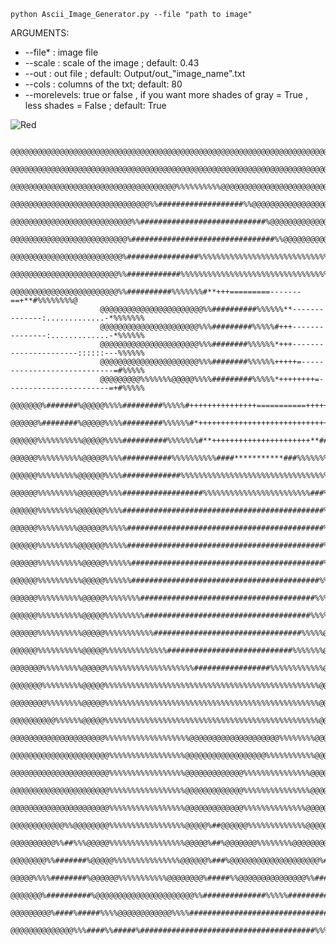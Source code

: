 	python Ascii_Image_Generator.py --file "path to image" 

ARGUMENTS:
   - --file* :  image file
   - --scale :  scale of the image ; default: 0.43
   - --out : out file ; default: Output/out_"image_name".txt
   - --cols : columns of the txt; default: 80
   - --morelevels: true or false , if you want more shades of gray = True , less shades = False ; default: True
    
![Red](https://github.com/ITzJustMe13/ImageToAscii/assets/66335136/21b916c4-b871-46d5-99ca-1d2ffd509427)

 
						@@@@@@@@@@@@@@@@@@@@@@@@@@@@@@@@@@@@@@@@@@@@@@@@@@@@@@@@@@@@@@@@@@@@@@@@@@@@@@@@
						@@@@@@@@@@@@@@@@@@@@@@@@@@@@@@@@@@@@@@@@@@@@@@@@@@@@@@@@@@@@@@@@@@@@@@@@@@@@@@@@
						@@@@@@@@@@@@@@@@@@@@@@@@@@@@@@@@@@@@@%%%%%%%%%%@@@@@@@@@@@@@@@@@@@@@@@@@@@@@@@@@
						@@@@@@@@@@@@@@@@@@@@@@@@@@@@@@@%%###################%%@@@@@@@@@@@@@@@@@@@@@@@@@@
						@@@@@@@@@@@@@@@@@@@@@@@@@@@%%############################%@@@@@@@@@@@@@@@@@@@@@@
						@@@@@@@@@@@@@@@@@@@@@@@@@@%################################%%@@@@@@@@@@@@@@@@@@@
						@@@@@@@@@@@@@@@@@@@@@@@@@%################%%%%%%%%%%%%%%%%%%%%%%%%%%%%%%%%%%%@@@
						@@@@@@@@@@@@@@@@@@@@@@@@%%############%%%%%%%%%%%%%%%%%%%%%%%%%%%%%%%%%%%%%%%%%@
						@@@@@@@@@@@@@@@@@@@@@@@@%%##########%%%%%%%#**+++=========-------==+**#%%%%%%%%@
						@@@@@@@@@@@@@@@@@@@@@@@%%##########%%%%%%**--------------:.............-*%%%%%%%
						@@@@@@@@@@@@@@@@@@@@@@%%%#########%%%%%#+++---------------:.............-*%%%%%%
						@@@@@@@@@@@@@@@@@@@@@@%%%########%%%%%%*+++----------------------::::::---%%%%%%
						@@@@@@@@@@@@@@@@@@@@@@%%%########%%%%%%+++++=----------------------------=#%%%%%
						@@@@@@@@@%%%%%%%@@@@@%%%%#########%%%%%*++++++++=-----------------------=+#%%%%%
						@@@@@@@%#######%@@@@@%%%%#########%%%%%#+++++++++++++++===========+++++++*%%%%%%
						@@@@@@%########%@@@@@%%%%#########%%%%%%#*+++++++++++++++++++++++++++++**%%%%%%%
						@@@@@@%%%%%%%%%%@@@@@%%%%##########%%%%%%%#**++++++++++++++++++++++**##%%%%%%%%%
						@@@@@@%%%%%%%%%%@@@@@%%%%###########%%%%%%%%%%####***********###%%%%%%%%%%%%%%%@
						@@@@@@%%%%%%%%%@@@@@@%%%%#############%%%%%%%%%%%%%%%%%%%%%%%%%%%%%%%%%%@@@@@@@@
						@@@@@@%%%%%%%%%@@@@@@%%%%##################%%%%%%%%%%%%%%%%%%%%%%%%###%@@@@@@@@@
						@@@@@@%%%%%%%%%@@@@@@%%%%#############################################%@@@@@@@@@
						@@@@@@%%%%%%%%%@@@@@@%%%%%############################################%@@@@@@@@@
						@@@@@@%%%%%%%%%@@@@@@%%%%%############################################%@@@@@@@@@
						@@@@@@%%%%%%%%%%@@@@@%%%%%%###########################################%@@@@@@@@@
						@@@@@@%%%%%%%%%%@@@@@%%%%%%##########################################%%@@@@@@@@@
						@@@@@@%%%%%%%%%%@@@@@%%%%%%%%#######################################%%%@@@@@@@@@
						@@@@@@%%%%%%%%%%@@@@@%%%%%%%%%#####################################%%%%@@@@@@@@@
						@@@@@@%%%%%%%%%%@@@@@%%%%%%%%%%%#################################%%%%%@@@@@@@@@@
						@@@@@@%%%%%%%%%%@@@@@%%%%%%%%%%%%%%############################%%%%%%%@@@@@@@@@@
						@@@@@@@%%%%%%%%%@@@@@%%%%%%%%%%%%%%%%%%%%#################%%%%%%%%%%%%@@@@@@@@@@
						@@@@@@@%%%%%%%%%@@@@@%%%%%%%%%%%%%%%%%%%%%%%%%%%%%%%%%%%%%%%%%%%%%%%%@@@@@@@@@@@
						@@@@@@@@%%%%%%%%@@@@@%%%%%%%%%%%%%%%%%%%%%%%%%%%%%%%%%%%%%%%%%%%%%%%%@@@@@@@@@@@
						@@@@@@@@@@%%%%%%@@@@@%%%%%%%%%%%%%%%%%%%%%%%%%%%%%%%%%%%%%%%%%%%%%%%%@@@@@@@@@@@
						@@@@@@@@@@@@@@@@@@@@@%%%%%%%%%%%%%%%%%%%@@@@@@@@@@@@@@@@@@@@%%%%%%%%@@@@@@@@@@@@
						@@@@@@@@@@@@@@@@@@@@@@%%%%%%%%%%%%%%%%%@@@@@@@@@@@@@@@@@@%%%%%%%%%%%@@@@@@@@@@@@
						@@@@@@@@@@@@@@@@@@@@@@%%%%%%%%%%%%%%%%%@@@@@@@@@@@@@%%%%%%%%%%%%%%%@@@@@@@@@@@@@
						@@@@@@@@@@@@@@@@@@@@@@%%%%%%%%%%%%%%%%%@@@@@@@@@@@@@%%%%%%%%%%%%%%%@@@@@@@@@@@@@
						@@@@@@@@@@@@@@@@@@@@@@%%%%%%%%%%%%%%%%%@@@@@@@@@@@@@%%%%%%%%%%%%%%@@@@@@@@@@@@@@
						@@@@@@@@@@@@%%@@@@@@@@%%%%%%%%%%%%%%%%%@@@@@%##@@@@@@%%%%%%%%%%%%%@@@@@@@%%%%@@@
						@@@@@@@@@@%%##%%%@@@@@%%%%%%%%%%%%%%%%%@@@@@%##%@@@@@@@%%%%%%%%@@@@@@@@%%#%%%%%@
						@@@@@@@@%%#######%@@@@@%%%%%%%%%%%%%%%@@@@@@%###%@@@@@@@@@@@@@@@@@@@@%##########
						@@@@@%%%%########%@@@@@@%%%%%%%%%%%@@@@@@@@%#####%%@@@@@@@@@@@@@@@%%############
						@@@@@@@%##########%@@@@@@@@@@@@@@@@@@@@@@%%##############%%%%%##################
						@@@@@@@@@%####%#####%%%%@@@@@@@@@@@@%%%%#######################################%
						@@@@@@@@@@@@@@%%%####%%#####%#######################################%%%%##%@@@@@

